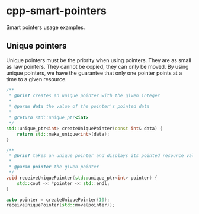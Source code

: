 # cpp-smart-pointers

Smart pointers usage examples.

## Unique pointers

Unique pointers must be the priority when using pointers.
They are as small as raw pointers.
They cannot be copied, they can only be moved.
By using unique pointers, we have the guarantee that only
one pointer points at a time to a given resource.

```cpp
/**
 * @brief creates an unique pointer with the given integer
 *
 * @param data the value of the pointer's pointed data
 *
 * @return std::unique_ptr<int>
 */
std::unique_ptr<int> createUniquePointer(const int& data) {
    return std::make_unique<int>(data);
}

/**
 * @brief takes an unique pointer and displays its pointed resource value
 *
 * @param pointer the given pointer
 */
void receiveUniquePointer(std::unique_ptr<int> pointer) {
    std::cout << *pointer << std::endl;
}

auto pointer = createUniquePointer(10);
receiveUniquePointer(std::move(pointer));
```
